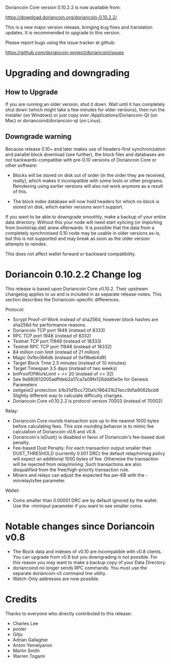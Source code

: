 Doriancoin Core version 0.10.2.2 is now available from:

  <https://download.doriancoin.org/doriancoin-0.10.2.2/>

This is a new major version release, bringing bug fixes and translation 
updates. It is recommended to upgrade to this version.

Please report bugs using the issue tracker at github:

  <https://github.com/doriancoin-project/doriancoin/issues>

Upgrading and downgrading
=========================

How to Upgrade
--------------

If you are running an older version, shut it down. Wait until it has completely
shut down (which might take a few minutes for older versions), then run the
installer (on Windows) or just copy over /Applications/Doriancoin-Qt (on Mac) or
doriancoind/doriancoin-qt (on Linux).

Downgrade warning
------------------

Because release 0.10+ and later makes use of headers-first synchronization and
parallel block download (see further), the block files and databases are not
backwards-compatible with pre-0.10 versions of Doriancoin Core or other software:

* Blocks will be stored on disk out of order (in the order they are
received, really), which makes it incompatible with some tools or
other programs. Reindexing using earlier versions will also not work
anymore as a result of this.

* The block index database will now hold headers for which no block is
stored on disk, which earlier versions won't support.

If you want to be able to downgrade smoothly, make a backup of your entire data
directory. Without this your node will need start syncing (or importing from
bootstrap.dat) anew afterwards. It is possible that the data from a completely
synchronised 0.10 node may be usable in older versions as-is, but this is not
supported and may break as soon as the older version attempts to reindex.

This does not affect wallet forward or backward compatibility.


Doriancoin 0.10.2.2 Change log
============================
This release is based upon Doriancoin Core v0.10.2.  Their upstream changelog applies to us and
is included in as separate release-notes.  This section describes the Doriancoin-specific differences.

Protocol:
- Scrypt Proof-of-Work instead of sha256d, however block hashes are sha256d for performance reasons.
- Doriancoin TCP port 1949 (instead of 8333)
- RPC TCP port 1948 (instead of 8332)
- Testnet TCP port 11949 (instead of 18333)
- Testnet RPC TCP port 11948 (instead of 18332)
- 84 million coin limit  (instead of 21 million)
- Magic 0xfbc0b6db       (instead of 0xf9beb4d9)
- Target Block Time 2.5 minutes (instead of 10 minutes)
- Target Timespan 3.5 days      (instead of two weeks)
- bnProofOfWorkLimit = >> 20    (instead of >> 32)
- See 9a980612005adffdeb2a17ca7a09fe126dd45e0e for Genesis Parameters
- zeitgeist2 protection: b1b31d15cc720a1c186431b21ecc9d1a9062bcb6 Slightly different way to calculate difficulty changes.
- Doriancoin Core v0.10.2.2 is protocol version 70003 (instead of 70002)

Relay:
- Doriancoin Core rounds transaction size up to the nearest 1000 bytes before calculating fees.  This size rounding behavior is to mimic fee calculation of Doriancoin v0.6 and v0.8.
- Doriancoin's IsDust() is disabled in favor of Doriancoin's fee-based dust penalty.
- Fee-based Dust Penalty: For each transaction output smaller than DUST_THRESHOLD (currently 0.001 DRC) the default relay/mining policy will expect an additional 1000 bytes of fee.  Otherwise the transaction will be rejected from relay/mining.  Such transactions are also disqualified from the free/high-priority transaction rule.
- Miners and relays can adjust the expected fee per-KB with the -minrelaytxfee parameter.

Wallet:
- Coins smaller than 0.00001 DRC are by default ignored by the wallet.  Use the -mininput parameter if you want to see smaller coins.

Notable changes since Doriancoin v0.8
===================================

- The Block data and indexes of v0.10 are incompatible with v0.8 clients.  You can upgrade from v0.8 but you downgrading is not possible.  For this reason you may want to make a backup copy of your Data Directory.
- doriancoind no longer sends RPC commands.  You must use the separate doriancoin-cli command line utility.
- Watch-Only addresses are now possible.

Credits
=======

Thanks to everyone who directly contributed to this release:

- Charles Lee
- pooler
- Gitju
- Adrian Gallagher
- Anton Yemelyanov
- Martin Smith
- Warren Togami
